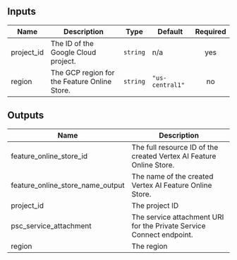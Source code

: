 <!-- BEGINNING OF PRE-COMMIT-TERRAFORM DOCS HOOK -->
## Inputs

| Name | Description | Type | Default | Required |
|------|-------------|------|---------|:--------:|
| project\_id | The ID of the Google Cloud project. | `string` | n/a | yes |
| region | The GCP region for the Feature Online Store. | `string` | `"us-central1"` | no |

## Outputs

| Name | Description |
|------|-------------|
| feature\_online\_store\_id | The full resource ID of the created Vertex AI Feature Online Store. |
| feature\_online\_store\_name\_output | The name of the created Vertex AI Feature Online Store. |
| project\_id | The project ID |
| psc\_service\_attachment | The service attachment URI for the Private Service Connect endpoint. |
| region | The region |

<!-- END OF PRE-COMMIT-TERRAFORM DOCS HOOK -->
